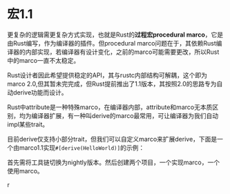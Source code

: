 # 宏1.1

更复杂的逻辑需更复杂方式实现，也就是Rust的**过程宏procedural marco**，它是由Rust编写，作为编译器的插件。但procedural marco问题在于，其依赖Rust编译器的内部实现，若编译器有设计变化，之前的marco可能需要更改，所以Rust中的marco一直不太稳定。

Rust设计者因此希望提供稳定的API，其与rustc内部结构可解耦，这个即为marco 2.0,但其暂未完完成，但Rust提前推出了1.1版本，其按照2.0的思路专为自动derive功能而设计。

Rust中attribute是一种特殊marco，在编译器内部，attribute和marco无本质区别，均为编译器扩展，有一种叫derive的marco最常用，可让编译器为我们自动impl某些trait。

目前derive仅支持小部分trait，但我们可以自定义marco来扩展derive，下面是一个由marco1.1实现`#[derive(HelloWorld)]`的示例：

首先需将工具链切换为nightly版本。然后创建两个项目，一个实现marco，一个使用marco。

r